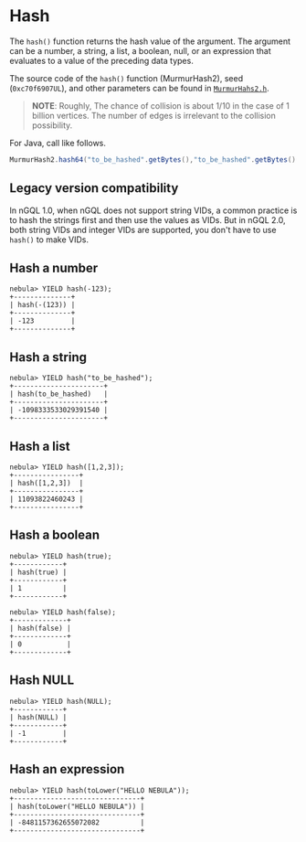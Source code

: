 # Hash

The `hash()` function returns the hash value of the argument. The argument can be a number, a string, a list, a boolean, null, or an expression that evaluates to a value of the preceding data types.

The source code of the `hash()` function (MurmurHash2), seed (`0xc70f6907UL`), and other parameters can be found in [`MurmurHahs2.h`](https://github.com/vesoft-inc/nebula-common/blob/master/src/common/base/MurmurHash2.h).

> **NOTE**: Roughly, The chance of collision is about 1/10 in the case of 1 billion vertices. The number of edges is irrelevant to the collision possibility.

For Java, call like follows.

```Java
MurmurHash2.hash64("to_be_hashed".getBytes(),"to_be_hashed".getBytes().length, 0xc70f6907)
```

## Legacy version compatibility

In nGQL 1.0, when nGQL does not support string VIDs, a common practice is to hash the strings first and then use the values as VIDs. But in nGQL 2.0, both string VIDs and integer VIDs are supported, you don't have to use `hash()` to make VIDs.

## Hash a number

```ngql
nebula> YIELD hash(-123);
+--------------+
| hash(-(123)) |
+--------------+
| -123         |
+--------------+
```

## Hash a string

```ngql
nebula> YIELD hash("to_be_hashed");
+----------------------+
| hash(to_be_hashed)   |
+----------------------+
| -1098333533029391540 |
+----------------------+
```

## Hash a list

```ngql
nebula> YIELD hash([1,2,3]);
+----------------+
| hash([1,2,3])  |
+----------------+
| 11093822460243 |
+----------------+
```

## Hash a boolean

```ngql
nebula> YIELD hash(true);
+------------+
| hash(true) |
+------------+
| 1          |
+------------+

nebula> YIELD hash(false);
+-------------+
| hash(false) |
+-------------+
| 0           |
+-------------+
```

## Hash NULL

```ngql
nebula> YIELD hash(NULL);
+------------+
| hash(NULL) |
+------------+
| -1         |
+------------+
```

## Hash an expression

```ngql
nebula> YIELD hash(toLower("HELLO NEBULA"));
+-------------------------------+
| hash(toLower("HELLO NEBULA")) |
+-------------------------------+
| -8481157362655072082          |
+-------------------------------+
```
